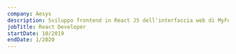 ```yaml
---
company: Aesys
description: Sviluppo frontend in React JS dell'interfaccia web di MyFerrari.
jobTitle: React Developer
startDate: 10/2019
endDate: 1/2020
---
```


